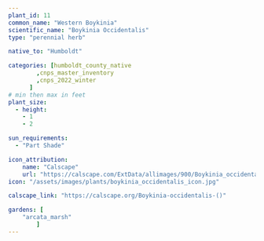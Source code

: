 ```yaml
---
plant_id: 11
common_name: "Western Boykinia"
scientific_name: "Boykinia Occidentalis"
type: "perennial herb"

native_to: "Humboldt"

categories: [humboldt_county_native
        ,cnps_master_inventory
        ,cnps_2022_winter
      ]
# min then max in feet
plant_size:
  - height: 
    - 1
    - 2

sun_requirements:
  - "Part Shade"

icon_attribution: 
    name: "Calscape"
    url: "https://calscape.com/ExtData/allimages/900/Boykinia_occidentalis_900_53.jpg"
icon: "/assets/images/plants/boykinia_occidentalis_icon.jpg"

calscape_link: "https://calscape.org/Boykinia-occidentalis-()"

gardens: [ 
    "arcata_marsh"
        ]
---
```


